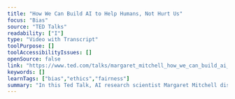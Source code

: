 ```yaml
---
title: "How We Can Build AI to Help Humans, Not Hurt Us"
focus: "Bias"
source: "TED Talks"
readability: ["I"]
type: "Video with Transcript"
toolPurpose: []
toolAccessibilityIssues: []
openSource: false
link: "https://www.ted.com/talks/margaret_mitchell_how_we_can_build_ai_to_help_humans_not_hurt_us"
keywords: []
learnTags: ["bias","ethics","fairness"]
summary: "In this Ted Talk, AI research scientist Margaret Mitchell discusses the gaps, blind spots and biases that are subconsciously encoded into AI and how those algorithms may impact our future.  "
---
```


